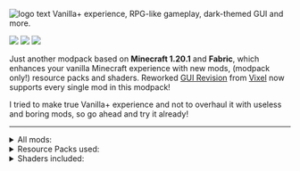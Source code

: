 ![logo text](https://github.com/westahdusiwii/rocket/assets/156493898/53d3497b-dbb6-4a6a-aaa3-0784dc8e8b69)
Vanilla+ experience, RPG-like gameplay, dark-themed GUI and more.

[<img src="https://github.com/westahdusiwii/rocket/assets/156493898/939b57a7-f4e7-4e39-9b2b-abf125171430">](https://modrinth.com/modpack/rocket) [<img src="https://github.com/westahdusiwii/rocket/assets/156493898/9246b569-ab88-4070-aba8-f6d0274b39ba">](https://discord.gg/KScRA9Wr9x) [<img src="https://github.com/westahdusiwii/rocket/assets/156493898/f4b65ffd-fbe0-469d-9a64-9b7f742d0234">](https://github.com/westahdusiwii/rocket/issues)

Just another modpack based on **Minecraft 1.20.1** and **Fabric**, which enhances your vanilla Minecraft experience with new mods, (modpack only!) resource packs and shaders. Reworked [GUI Revision](https://modrinth.com/resourcepack/gui-revision) from [Vixel](https://modrinth.com/user/Vixel) now supports every single mod in this modpack!

I tried to make true Vanilla+ experience and not to overhaul it with useless and boring mods, so go ahead and try it already!

---

<details>
<summary>All mods:</summary>

- [3D Skin Layers](https://modrinth.com/mod/3dskinlayers)
- [Adorn](https://modrinth.com/mod/adorn)
- [AdventureZ](https://modrinth.com/mod/adventurez)
- [AmbientSounds](https://modrinth.com/mod/ambientsounds)
- [Another Furniture](https://modrinth.com/mod/another-furniture)
- [AppleSkin](https://modrinth.com/mod/appleskin)
- [Aquamirae](https://modrinth.com/mod/aquamirae)
- [Auto Third Person](https://modrinth.com/mod/auto-third-person)
- [Basic Weapons](https://modrinth.com/mod/basic-weapons)
- [Better Advancements](https://modrinth.com/mod/better-advancements)
- [Better Combat](https://modrinth.com/mod/better-combat)
- [BetterEnd](https://modrinth.com/mod/betterend)
- [BetterNether](https://modrinth.com/mod/betternether)
- [3D Skin Layers](https://modrinth.com/mod/3dskinlayers)
- [Adorn](https://modrinth.com/mod/adorn)
- [AdventureZ](https://modrinth.com/mod/adventurez)
- [AmbientSounds](https://modrinth.com/mod/ambientsounds)
- [AppleSkin](https://modrinth.com/mod/appleskin)
- [Aquamirae](https://modrinth.com/mod/aquamirae)
- [Better Advancements](https://modrinth.com/mod/better-advancements)
- [Better Combat](https://modrinth.com/mod/better-combat)
- [Better End](https://modrinth.com/mod/betterend)
- [Better Nether](https://modrinth.com/mod/betternether)
- [Better Third Person](https://modrinth.com/mod/better-third-person)
- [Blur (Fabric)](https://modrinth.com/mod/blur-fabric)
- [CTOV](https://modrinth.com/mod/ct-overhaul-village)
- [Chunky](https://modrinth.com/plugin/chunky)
- [Combat Roll](https://modrinth.com/mod/combat-roll)
- [Controlling](https://modrinth.com/mod/controlling)
- [Creeper Overhaul](https://modrinth.com/mod/creeper-overhaul)
- [Croptopia](https://www.curseforge.com/minecraft/mc-mods/croptopia)
- [Cull Leaves](https://modrinth.com/mod/cull-leaves)
- [Custom Splash Screen](https://modrinth.com/mod/custom-splash-screen)
- [Deeper and Darker](https://modrinth.com/mod/deeperdarker)
- [Doggo Mod Overhauled](https://modrinth.com/mod/doggo-mod-overhauled)
- [Dungeons and Taverns](https://modrinth.com/datapack/dungeons-and-taverns)
- [Dynamic Crosshair](https://modrinth.com/mod/dynamiccrosshair)
- [Dynamic Crosshair Compat](https://modrinth.com/mod/dynamiccrosshaircompat)
- [Enchanting Infuser](https://modrinth.com/mod/enchanting-infuser)
- [Enchantment Descriptions](https://modrinth.com/mod/enchantment-descriptions)
- [End Remastered](https://modrinth.com/mod/endrem)
- [Ender Dragon Fight Remastered](https://modrinth.com/datapack/edf-remastered)
- [Enderman Overhaul](https://modrinth.com/mod/enderman-overhaul)
- [Enhanced Block Entities](https://modrinth.com/mod/ebe)
- [ESSENTIAL](https://modrinth.com/mod/essential)
- [Expanded Storage](https://modrinth.com/mod/expanded-storage)
- [Explorify](https://modrinth.com/datapack/explorify)
- [Farsight](https://www.curseforge.com/minecraft/mc-mods/farsight-fabric)
- [FerriteCore](https://modrinth.com/mod/ferrite-core)
- [Hardcore Revival](https://modrinth.com/mod/hardcore-revival)
- [Highlighter](https://modrinth.com/mod/item-highlighter)
- [HT's TreeChop](https://modrinth.com/mod/treechop)
- [ImmediatelyFast](https://modrinth.com/mod/immediatelyfast)
- [Indium](https://modrinth.com/mod/indium)
- [Inventory Essentials](https://modrinth.com/mod/inventory-essentials)
- [Iris](https://modrinth.com/mod/iris)
- [Jade](https://modrinth.com/mod/jade)
- [Jade Addons](https://modrinth.com/mod/jade-addons-fabric)
- [JEI](https://modrinth.com/mod/jei)
- [LazyDFU](https://modrinth.com/mod/lazydfu)
- [Legendary Tooltips](https://modrinth.com/mod/legendary-tooltips)
- [Lithium](https://modrinth.com/mod/lithium)
- [Loading Backgrounds](https://modrinth.com/mod/loading-backgrounds)
- [Mod Menu](https://modrinth.com/mod/modmenu)
- [Moog's Voyager Structures](https://modrinth.com/mod/moogs-voyager-structures)
- [More Mob Variants](https://modrinth.com/mod/more-mob-variants)
- [Mouse Tweaks](https://modrinth.com/mod/mouse-tweaks)
- [Mythic Mobs](https://modrinth.com/mod/mythic-mobs)
- [Mythic Upgrades](https://modrinth.com/mod/mythic-upgrades)
- [Naturalist](https://modrinth.com/mod/naturalist)
- [Not Enough Animations](https://modrinth.com/mod/not-enough-animations)
- [Ping Wheel](https://modrinth.com/mod/ping-wheel)
- [Plasmo Voice](https://modrinth.com/plugin/plasmo-voice)
- [Presence Footsteps](https://modrinth.com/mod/presence-footsteps)
- [Promenade](https://modrinth.com/mod/promenade)
- [Raised](https://modrinth.com/mod/raised)
- [Reese's Sodium Options](https://modrinth.com/mod/reeses-sodium-options)
- [Regions Unexplored](https://modrinth.com/mod/regions-unexplored)
- [Remove Terralith Intro Message](https://modrinth.com/datapack/remove-terralith-intro-message)
- [Repurposed Structures](https://modrinth.com/mod/repurposed-structures-fabric)
- [Shield Overhaul](https://www.curseforge.com/minecraft/mc-mods/shield-overhaul)
- [Skeleton Horse Spawn](https://modrinth.com/mod/skeleton-horse-spawn)
- [Sky Villages](https://modrinth.com/mod/sky-villages)
- [Sodium](https://modrinth.com/mod/sodium)
- [Sodium Extra](https://modrinth.com/mod/sodium-extra)
- [Sound Physics Remastered](https://modrinth.com/mod/sound-physics-remastered)
- [spark](https://modrinth.com/mod/spark)
- [Spawn Animations](https://modrinth.com/datapack/spawn-animations)
- [Spellbound Weapons](https://modrinth.com/datapack/spellbound-weapons)
- [Spelunkery](https://modrinth.com/mod/spelunkery)
- [Starlight](https://modrinth.com/mod/starlight)
- [Status Effect Bars](https://modrinth.com/mod/status-effect-bars)
- [Structory](https://www.curseforge.com/minecraft/mc-mods/structory)
- [Supplementaries](https://modrinth.com/mod/supplementaries)
- [Terralith](https://modrinth.com/mod/terralith)
- [Tidal Towns](https://modrinth.com/datapack/tidal-towns)
- [Towns and Towers](https://modrinth.com/mod/towns-and-towers)
- [Traveler's Backpack](https://modrinth.com/mod/travelersbackpack)
- [Traveler's Titles](https://modrinth.com/mod/travelers-titles)
- [Visuality](https://modrinth.com/mod/visuality)
- [Villages&Pillages](https://modrinth.com/mod/villages-and-pillages)
- [Villagers Plus](https://modrinth.com/mod/villagersplus)
- [Wakes](https://modrinth.com/mod/wakes)
- [When Dungeons Arise](https://modrinth.com/mod/when-dungeons-arise)
- [Xaero's Minimap](https://modrinth.com/mod/xaeros-minimap)
- [Xaero's World Map](https://modrinth.com/mod/xaeros-world-map)
- [YUNG's Better Mineshafts](https://modrinth.com/mod/yungs-better-mineshafts)
- [YUNG's Better Strongholds](https://modrinth.com/mod/yungs-better-strongholds)
- [YUNG's Bridges](https://modrinth.com/mod/yungs-bridges)


And many API's and addons.

</details>

<details>
<summary>Resource Packs used:</summary>

- [GUI Revision](https://modrinth.com/resourcepack/gui-revision)
- [Fresh Animations](https://modrinth.com/resourcepack/fresh-animations)
- [Even Better Enchants](https://modrinth.com/resourcepack/even-better-enchants)
- [RAY's 3D Rails](https://modrinth.com/resourcepack/rays-3d-rails)
- [RAY's 3D Ladders](https://modrinth.com/resourcepack/rays-3d-ladders)
- [Simply 3D](https://modrinth.com/resourcepack/simply3d)
- [Simply 3D Extras](https://modrinth.com/resourcepack/simply3d-extras)
- [Cubic Sun & Moon](https://modrinth.com/resourcepack/cubic-sun-moon)
- [Better Lanterns](https://modrinth.com/resourcepack/better-lanterns)
- [Dungeons and Taverns](https://modrinth.com/datapack/dungeons-and-taverns)
- [Minecraft Ten Font](https://modrinth.com/resourcepack/mc10)
- [CTOV - Villagers Plus Compat](https://modrinth.com/datapack/ctov-villagers-plus-compat)

</details>

<details>
<summary>Shaders included:</summary>

- [BSL Shaders](https://modrinth.com/shader/bsl-shaders)
- [Complementary Shaders](https://modrinth.com/shader/complementary-reimagined)

</details>

